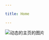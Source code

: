 ```yaml
---

title: Home

---
```


<subhome
    title="Starcloudsea的动态" 
    subtitle="正在发一堆没用的东西" 
    tagline="能把文档专用的VitePress写成Blog的Starcloudsea是屑
    ...( ＿ ＿)ノ｜"
    tiptitle="<- 在侧边栏查看更多.">
    <img src="/docs/Shared/Blogs/Newsfeed/NewsfeedHome.png" alt="动态的主页的图片" title="轻松很多的东西(好耶！没审核啦！(雾))" class="subhomeimg"/>
</subhome>